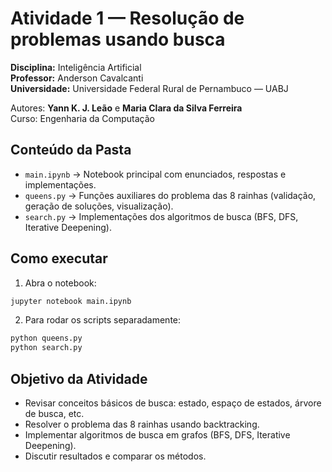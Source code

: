 # Atividade 1 — Resolução de problemas usando busca

**Disciplina:** Inteligência Artificial  
**Professor:** Anderson Cavalcanti  
**Universidade:** Universidade Federal Rural de Pernambuco — UABJ

Autores: **Yann K. J. Leão** e **Maria Clara da Silva Ferreira**  
Curso: Engenharia da Computação

## Conteúdo da Pasta

- `main.ipynb` → Notebook principal com enunciados, respostas e implementações.
- `queens.py` → Funções auxiliares do problema das 8 rainhas (validação, geração de soluções, visualização).
- `search.py` → Implementações dos algoritmos de busca (BFS, DFS, Iterative Deepening).

## Como executar

1. Abra o notebook:
```bash
jupyter notebook main.ipynb
```

2. Para rodar os scripts separadamente:
```bash
python queens.py
python search.py
```

## Objetivo da Atividade

- Revisar conceitos básicos de busca: estado, espaço de estados, árvore de busca, etc.
- Resolver o problema das 8 rainhas usando backtracking.
- Implementar algoritmos de busca em grafos (BFS, DFS, Iterative Deepening).
- Discutir resultados e comparar os métodos.